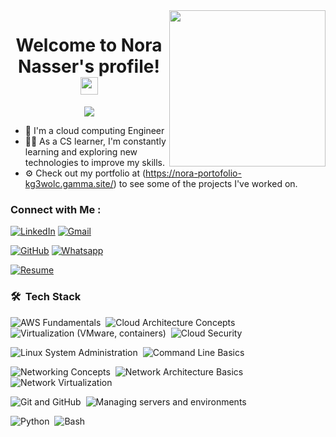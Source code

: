 
<img width="250" align="right" src="https://c.tenor.com/_DOBjnGspYAAAAAM/code-coding.gif">

<h1 align="center">
  Welcome to Nora Nasser's profile!
  <img src="https://media.giphy.com/media/hvRJCLFzcasrR4ia7z/giphy.gif" width="28">
</h1>

<!-- Typing SVG by DenverCoder1 - https://github.com/DenverCoder1/readme-typing-svg -->
<p align="center">
  <a href="https://github.com/DenverCoder1/readme-typing-svg"><img src="https://readme-typing-svg.herokuapp.com/?lines=Within+the+scope+of+cloud+computing+;Invest+in+yourself.&font=Playfair%20Code&center=true&width=440&height=45&color=FFFF00&vCenter=true&size=22"></a>
</p> 
 

- 🏢 I'm a cloud computing Engineer 
- 👨‍💻 As a CS learner, I'm constantly learning and exploring new technologies to improve my skills.
- ⚙️ Check out my portfolio at (https://nora-portofolio-kg3wolc.gamma.site/) to see some of the projects I've worked on.


### Connect with Me :

<a href="https://www.linkedin.com/in/nora-nasser-eldin/"><img src="https://img.shields.io/badge/linkedin-%230A66C2.svg?style=plastic&logo=linkedin&logoColor=white" alt="LinkedIn"/></a>
<a href="mailto:noranasser750@gmail.com"><img img src="https://img.shields.io/badge/gmail-%23EA4335.svg?style=plastic&logo=gmail&logoColor=white" alt="Gmail"/></a>


<a href="https://github.com/nawaranasser"><img src="https://img.shields.io/badge/github-%23181717.svg?style=plastic&logo=github&logoColor=white" alt="GitHub"/></a>
<a href="https://wa.me/0201012125384"><img src="https://img.shields.io/badge/whatsapp-%2325D366.svg?style=plastic&logo=whatsapp&logoColor=white" alt="Whatsapp"/></a>


<a href="https://drive.google.com/file/d/14P9Acme8rdJyhSnPaaUo8RDZA2bvFZa5/view?usp=sharing" target="_blank">
  <img src="https://img.shields.io/badge/Resume-yellow.svg?style=plastic&logo=google-drive&logoColor=white" alt="Resume"/>
</a>






### 🛠 &nbsp;Tech Stack
<div align="left">
  <img src="https://img.shields.io/badge/-AWS%20Fundamentals-05122A?style=flat&logo=amazonaws" alt="AWS Fundamentals"/>&nbsp;
  <img src="https://img.shields.io/badge/-Cloud%20Architecture-05122A?style=flat&logo=cloudflare" alt="Cloud Architecture Concepts"/>&nbsp;
  <img src="https://img.shields.io/badge/-Virtualization-05122A?style=flat&logo=vmware" alt="Virtualization (VMware, containers)"/>&nbsp;
  <img src="https://img.shields.io/badge/-Cloud%20Security-05122A?style=flat&logo=cloudsmith" alt="Cloud Security"/>&nbsp;


  <img src="https://img.shields.io/badge/-Linux%20System%20Administration-05122A?style=flat&logo=linux" alt="Linux System Administration"/>&nbsp;
  <img src="https://img.shields.io/badge/-Command%20Line%20Basics-05122A?style=flat&logo=gnubash" alt="Command Line Basics"/>&nbsp;

  
  <img src="https://img.shields.io/badge/-Networking%20Concepts-05122A?style=flat&logo=cisco" alt="Networking Concepts"/>&nbsp;
  <img src="https://img.shields.io/badge/-Network%20Architecture-05122A?style=flat&logo=cloudflare" alt="Network Architecture Basics"/>&nbsp;
  <img src="https://img.shields.io/badge/-Network%20Virtualization-05122A?style=flat&logo=proxmox" alt="Network Virtualization"/>&nbsp;

  
  <img src="https://img.shields.io/badge/-Git%20&%20GitHub-05122A?style=flat&logo=git" alt="Git and GitHub"/>&nbsp;
  <img src="https://img.shields.io/badge/-Server%20Management-05122A?style=flat&logo=ubuntu" alt="Managing servers and environments"/>

  
   <img src="https://img.shields.io/badge/-Python-05122A?style=flat&logo=python" alt="Python"/>&nbsp;
  <img src="https://img.shields.io/badge/-Bash-05122A?style=flat&logo=gnu-bash" alt="Bash"/>

</div>





